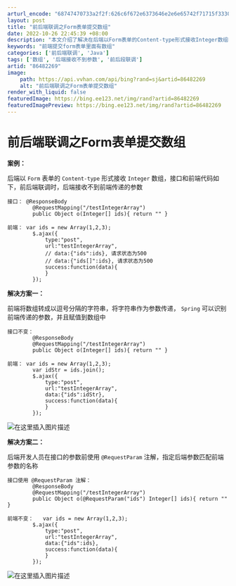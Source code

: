 ```yaml
---
arturl_encode: "68747470733a2f2f:626c6f672e6373646e2e6e65742f71715f3330303338313131:2f61727469636c652f64657461696c732f3836343832323639"
layout: post
title: "前后端联调之Form表单提交数组"
date: 2022-10-26 22:45:39 +08:00
description: "本文介绍了解决在后端以Form表单的Content-type形式接收Integer数组时遇到的问题，"
keywords: "前端提交form表单里面有数组"
categories: ['前后端联调', 'Java']
tags: ['数组', '后端接收不到参数', '前后段联调']
artid: "86482269"
image:
    path: https://api.vvhan.com/api/bing?rand=sj&artid=86482269
    alt: "前后端联调之Form表单提交数组"
render_with_liquid: false
featuredImage: https://bing.ee123.net/img/rand?artid=86482269
featuredImagePreview: https://bing.ee123.net/img/rand?artid=86482269
---
```


# 前后端联调之Form表单提交数组

**案例：**
  
后端以
`Form`
表单的
`Content-type`
形式接收
`Integer`
数组，接口和前端代码如下，前后端联调时，后端接收不到前端传递的参数

```
接口：	@ResponseBody
   		@RequestMapping("/testIntegerArray")
		public Object o(Integer[] ids){ return "" }
		
前端：	var ids = new Array(1,2,3);
		$.ajax({
		    type:"post",
		    url:"testIntegerArray",
		    // data:{"ids":ids}, 请求状态为500
		    // data:{"ids[]":ids}, 请求状态为500
		    success:function(data){
		    }
		});

```

**解决方案一：**
  
前端将数组转成以逗号分隔的字符串，将字符串作为参数传递，
`Spring`
可以识别前端传递的参数，并且赋值到数组中

```
接口不变：
		@ResponseBody
   		@RequestMapping("/testIntegerArray")
		public Object o(Integer[] ids){ return "" }
		
前端：	var ids = new Array(1,2,3);
		var idStr = ids.join();
		$.ajax({
		    type:"post",
		    url:"testIntegerArray",
		    data:{"ids":idStr}, 
		    success:function(data){
		    }
		});

```

![在这里插入图片描述](https://i-blog.csdnimg.cn/blog_migrate/bf5d7984a21cfab5bccac7019d6d7014.png)

**解决方案二：**

后端开发人员在接口的参数前使用
`@RequestParam`
注解，指定后端参数匹配前端参数的名称

```
接口使用 @RequestParam 注解：
		@ResponseBody
   		@RequestMapping("/testIntegerArray")
		public Object o(@RequestParam("ids") Integer[] ids){ return "" }

前端不变：	var ids = new Array(1,2,3);
		$.ajax({
		    type:"post",
		    url:"testIntegerArray",
		    data:{"ids":ids}, 
		    success:function(data){
		    }
		});

```

![在这里插入图片描述](https://i-blog.csdnimg.cn/blog_migrate/de9aea944484b96ba62655f4a6166e7c.png)